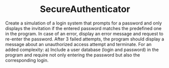 <h1 align="center">SecureAuthenticator</h1>

<p>Create a simulation of a login system that prompts for a password and only displays the invitation if the entered password matches the predefined one in the program. In case of an error, display an error message and request to re-enter the password. After 3 failed attempts, the program should display a message about an unauthorized access attempt and terminate.
For an added complexity:
a) Include a user database (login and password) in the program and require not only entering the password but also the corresponding login.</p>
